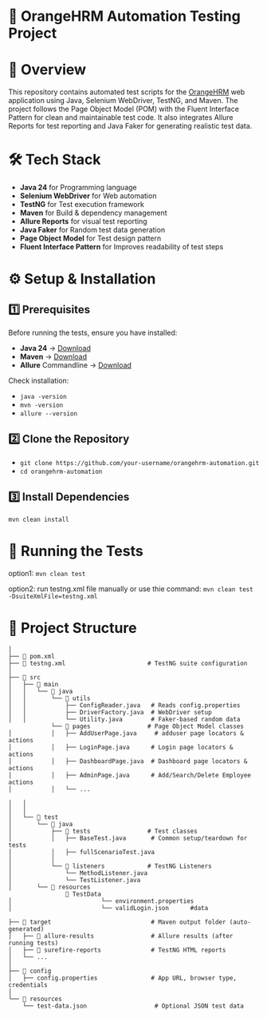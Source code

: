 # 📌 OrangeHRM Automation Testing Project
# 📖 Overview

This repository contains automated test scripts for the [OrangeHRM](https://opensource-demo.orangehrmlive.com/web/index.php/auth/login) web application using Java, Selenium WebDriver, TestNG, and Maven.
The project follows the Page Object Model (POM) with the Fluent Interface Pattern for clean and maintainable test code.
It also integrates Allure Reports for test reporting and Java Faker for generating realistic test data.

# 🛠 Tech Stack
- **Java 24** for Programming language
- **Selenium WebDriver**	for Web automation
- **TestNG** for Test execution framework
- **Maven** for Build & dependency management
- **Allure Reports** for visual test reporting
- **Java Faker** for Random test data generation
- **Page Object Model**	for Test design pattern
- **Fluent Interface Pattern** for Improves readability of test steps

# ⚙️ Setup & Installation
## 1️⃣ Prerequisites
Before running the tests, ensure you have installed:
- **Java 24** → [Download](https://www.oracle.com/java/technologies/javase/jdk24-archive-downloads.html)
- **Maven** → [Download](https://maven.apache.org/)
- **Allure** Commandline → [Download](https://docs.qameta.io/allure/#_installing_a_commandline)

Check installation:
- ```java -version```
- ```mvn -version```
- ```allure --version ```

## 2️⃣ Clone the Repository
- ```git clone https://github.com/your-username/orangehrm-automation.git```
- ```cd orangehrm-automation```

## 3️⃣ Install Dependencies
```mvn clean install```

# 🚀 Running the Tests
option1:
```mvn clean test```

option2: run testng.xml file manually or use thie command:
```mvn clean test -DsuiteXmlFile=testng.xml```

# 📂 Project Structure
```orangehrm-automation/
│
├── 📜 pom.xml                          
├── 📜 testng.xml                       # TestNG suite configuration                       
│
├── 📂 src
│   ├── 📂 main
│   │   └── 📂 java
│   │       └── 📂 utils
│   │           ├── ConfigReader.java   # Reads config.properties
│   │           ├── DriverFactory.java  # WebDriver setup 
│   │           └── Utility.java        # Faker-based random data
            └── 📂 pages                # Page Object Model classes
│           │   ├── AddUserPage.java     # adduser page locators & actions
│           │   ├── LoginPage.java      # Login page locators & actions
│           │   ├── DashboardPage.java  # Dashboard page locators & actions
│           │   ├── AdminPage.java      # Add/Search/Delete Employee actions
│           │   └── ...

│   │          
│   │
│   └── 📂 test
│       └── 📂 java
│           ├── 📂 tests                # Test classes
│           │   ├── BaseTest.java       # Common setup/teardown for tests
│           │   ├── fullScenarioTest.java     
│           │
│           └── 📂 listeners            # TestNG Listeners
│               └── MethodListener.java   
│               └── TestListener.java    
│       └── 📂 resources
                📂 TestData            
│                         └── environment.properties     
│                         └── validLogin.json      #data  

├── 📂 target                            # Maven output folder (auto-generated)
│   ├── 📂 allure-results                # Allure results (after running tests)
│   ├── 📂 surefire-reports              # TestNG HTML reports
│   └── ...
│
├── 📂 config
│   ├── config.properties               # App URL, browser type, credentials
│
└── 📂 resources
    └── test-data.json                   # Optional JSON test data
